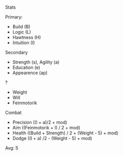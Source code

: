 Stats

Primary:
* Build (B)
* Logic (L)
* Hawtness (H)
* Intuition (I)

Secondary
* Strength (s), Agility (a)
* Education (e)
* Appearence (ap)

?
* Weight
* Will
* Feinmotorik

Combat
* Precision ((I + a)/2 + mod)
* Aim ((Feinmotorik + I) / 2 + mod)
* Health ((Build + Strength) / 2 + (Weight - 5) + mod)
* Dodge ((I + a) /2 - (Weight - 5) + mod)

Avg: 5

